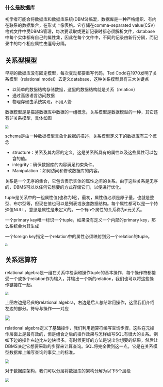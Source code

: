 ### 什么是数据库

初学者可能会将数据库和数据库系统(DBMS)搞混，数据库是一种严格组织、有内在联系的数据集合，在形式上像表格。它存储在comma-separated value(CSV)格式文件中受DBMS管理，每次要读取或更新记录时都必须解析文件，database中每个实体都有自己的属性集，因此在每个文件中，不同的记录由新行分隔，而记录中的每个相应属性由逗号分隔。

## 关系型模型

早期的数据库没有固定模型，每次变动都要重写代码，Ted Codd在1970发明了关系模型（relational model）去定义database，这种关系模型具有三大关键点

* 以简单的数据结构存储数据，这里的数据结构就是关系（relation）
* 通过高级语言访问数据
* 物理存储由系统实现，不用人管

数据模型是是描述数据库中数据的一组概念，关系模型是数据模型的一种，其它还有非关系模型，具体如图

<img src="http://1.14.100.228:8002/images/2022/02/16/20220216225044.png" style="zoom:67%;" />

schema是由一种数据模型具象化数据的描述，关系模型定义下的数据库有三个概念

* structure：关系及其内容的定义，这是关系所具有的属性以及这些属性可以包含的值。
* integrity：确保数据库的内容满足约束条件。
* Manipulation：如何访问和修改数据库的内容。

关系是一个无序的集合，它包含表示实体的属性之间的关系。由于这些关系是无序的，DBMS可以以任何它想要的方式存储它们，以便进行优化。

tuple是关系中的一组属性值(也称为域)。最初，属性值必须是原子量，也就是整型、布尔型等，但现在值也可以是列表或嵌套数据结构。每个属性都可以是一个特殊值NULL，意思是属性是未定义的。一个有n个属性的关系称为n元关系。

一个primary key唯一标识一个tuple，如果没有定义一个内部的primary key，那么系统会为其生成

一个foreign key指定一个relation中的属性必须映射到另一个relation的tuple。

<img src="http://1.14.100.228:8002/images/2022/02/16/20220216230413.png" style="zoom:50%;" />

## 关系运算符

relational algebra是一组在关系中检索和操作tuple的基本操作，每个操作符都接受一个或多个relation作为输入，并输出一个新的relation，我们也可以将这些操作链接在一起。

<img src="http://1.14.100.228:8002/images/2022/02/16/20220217094215.png" style="zoom:67%;" />

上图左边是经典的relational algebra，右边是后人总结常用操作，这里我们介绍左边的部分。符号与操作一一对应

![](http://1.14.100.228:8002/images/2022/02/16/20220217095658.png)

relational algebra定义了基础操作，我们利用运算符编写查询步骤，这些在元操作层面上是最有效的，但是组合之后的操作效果与怎样编写SQL有很大的关系。例如下边的操作右边比左边快很多。有时候更好的方法是说出你想要的结果，然后让DBMS决定它想要采取的步骤来计算查询。SQL将完全做到这一点，它是在关系模型数据库上编写查询的事实上的标准。

<img src="http://1.14.100.228:8002/images/2022/02/16/20220217100646.png" style="zoom:80%;" />

对于数据库架构，我们可以分层将数据库的架构分解为以下5个层级

<img src="http://1.14.100.228:8002/images/2022/03/06/20220306151013.png" style="zoom:80%;" />



























